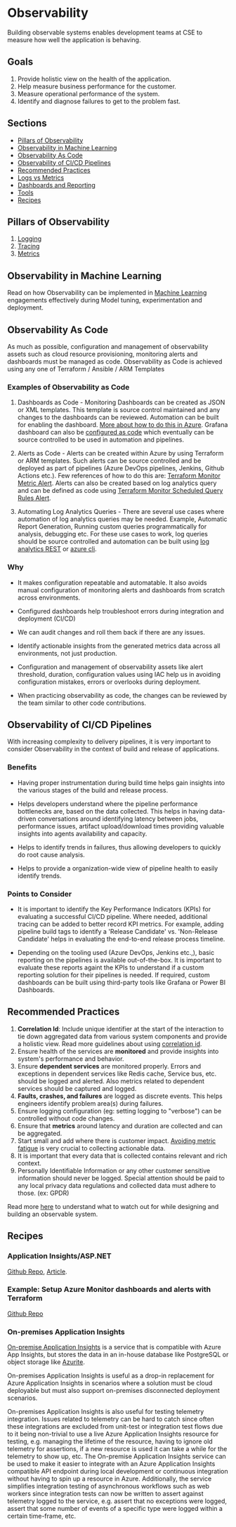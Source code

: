 # Observability

Building observable systems enables development teams at CSE to measure how well the application is behaving.

## Goals

1. Provide holistic view on the health of the application.
2. Help measure business performance for the customer.
3. Measure operational performance of the system.
4. Identify and diagnose failures to get to the problem fast.

## Sections

- [Pillars of Observability](#pillars-of-observability)
- [Observability in Machine Learning](#ml-observability.md)
- [Observability As Code](#observability-as-code)
- [Observability of CI/CD Pipelines](#Observability-of-CI/CD-pipelines)
- [Recommended Practices](#recommended-practices)
- [Logs vs Metrics](log-vs-metric.md)
- [Dashboards and Reporting](pillars/dashboard.md)
- [Tools](tools/readme.md)
- [Recipes](#recipes)

## Pillars of Observability

1. [Logging](pillars/logging.md)
2. [Tracing](pillars/tracing.md)
3. [Metrics](pillars/metrics.md)

## Observability in Machine Learning

Read on how Observability can be implemented in [Machine Learning](ml-observability.md) engagements effectively during Model tuning, experimentation and deployment.

## Observability As Code

As much as possible, configuration and management of observability assets such as cloud resource provisioning, monitoring alerts and dashboards must be managed as code. Observability as Code is achieved using any one of Terraform / Ansible / ARM Templates

### Examples of Observability as Code

1. Dashboards as Code - Monitoring Dashboards can be created as JSON or XML templates. This template is source control maintained and any changes to the dashboards can be reviewed. Automation can be built for enabling the dashboard. [More about how to do this in Azure](https://docs.microsoft.com/en-us/azure/azure-portal/azure-portal-dashboards-create-programmatically). Grafana dashboard can also be [configured as code](https://grafana.com/blog/2020/02/26/how-to-configure-grafana-as-code/) which eventually can be source controlled to be used in automation and pipelines.

2. Alerts as Code - Alerts can be created within Azure by using Terraform or ARM templates. Such alerts can be source controlled and be deployed as part of pipelines (Azure DevOps pipelines, Jenkins, Github Actions etc.). Few references of how to do this are: [Terraform Monitor Metric Alert](https://registry.terraform.io/providers/hashicorp/azurerm/latest/docs/resources/monitor_metric_alert). Alerts can also be created based on log analytics query and can be defined as code using [Terraform Monitor Scheduled Query Rules Alert](https://registry.terraform.io/providers/hashicorp/azurerm/latest/docs/resources/monitor_scheduled_query_rules_alert#example-usage).

3. Automating Log Analytics Queries - There are several use cases where automation of log analytics queries may be needed. Example, Automatic Report Generation, Running custom queries programmatically for analysis, debugging etc. For these use cases to work, log queries should be source controlled and automation can be built using [log analytics REST](https://dev.loganalytics.io/documentation/Using-the-API) or [azure cli](https://docs.microsoft.com/en-us/cli/azure/ext/log-analytics/monitor/log-analytics?view=azure-cli-latest).

### Why

- It makes configuration repeatable and automatable. It also avoids manual configuration of monitoring alerts and dashboards from scratch across environments.

- Configured dashboards help troubleshoot errors during integration and deployment (CI/CD)

- We can audit changes and roll them back if there are any issues.

- Identify actionable insights from the generated metrics data across all environments, not just production.

- Configuration and management of observability assets like alert threshold, duration, configuration
values using IAC help us in avoiding configuration mistakes, errors or overlooks during deployment.

- When practicing observability as code, the changes can be reviewed by the team similar to other code
contributions.

## Observability of CI/CD Pipelines

With increasing complexity to delivery pipelines, it is very important
to consider Observability in the context of build and release of
applications.

### Benefits

- Having proper instrumentation during build time helps gain insights into the various stages of the build and release process.

- Helps developers understand where the pipeline performance bottlenecks are, based on the data collected. This
helps in having data-driven conversations around identifying latency between jobs, performance issues,
artifact upload/download times providing valuable insights into agents availability and capacity.

- Helps to identify trends in failures, thus allowing developers to quickly do root cause analysis.

- Helps to provide a organization-wide view of pipeline health to easily identify trends.

### Points to Consider

- It is important to identify the Key Performance Indicators (KPIs) for evaluating a successful CI/CD pipeline. Where needed, additional tracing can be added to better record KPI metrics. For example, adding pipeline build tags to identify a 'Release Candidate' vs. 'Non-Release Candidate' helps in evaluating the end-to-end release process timeline.

- Depending on the tooling used (Azure DevOps, Jenkins etc.,), basic reporting on the pipelines is
available out-of-the-box. It is important to evaluate these reports againt the KPIs to understand if
a custom reporting solution for their pipelines is needed. If required, custom dashboards can be built using
third-party tools like Grafana or Power BI Dashboards.

## Recommended Practices

1. **Correlation Id**: Include unique identifier at the start of the interaction to tie down aggregated data from various system components and provide a holistic view. Read more guidelines about using [correlation id](correlation-id.md).
2. Ensure health of the services are **monitored** and provide insights into system's performance and behavior.
3. Ensure **dependent services** are monitored properly. Errors and exceptions in dependent services like Redis cache, Service bus, etc. should be logged and alerted. Also metrics related to dependent services should be captured and logged.
4. **Faults, crashes, and failures** are logged as discrete events. This helps engineers identify problem area(s) during failures.
5. Ensure logging configuration (eg: setting logging to "verbose") can be controlled without code changes.
6. Ensure that **metrics** around latency and duration are collected and can be aggregated.
7. Start small and add where there is customer impact. [Avoiding metric fatigue](pitfalls.md#metric-fatigue) is very crucial to collecting actionable data.
8. It is important that every data that is collected contains relevant and rich context.
9. Personally Identifiable Information or any other customer sensitive information should never be logged. Special attention should be paid to any local privacy data regulations and collected data must adhere to those. (ex: GPDR)

Read more [here](pitfalls.md) to understand what to watch out for while designing and building an observable system.

## Recipes

### Application Insights/ASP.NET

[Github Repo](https://github.com/Azure-Samples/application-insights-aspnet-sample-opentelemetry), [Article](https://devblogs.microsoft.com/aspnet/observability-asp-net-core-apps/).

### Example: Setup Azure Monitor dashboards and alerts with Terraform

[Github Repo](https://github.com/buzzfrog/azure-alert-dashboard-terraform)

### On-premises Application Insights

[On-premise Application Insights](https://github.com/c-w/appinsights-on-premises) is a service that is compatible with Azure App Insights, but stores the data in an in-house database like PostgreSQL or object storage like [Azurite](https://github.com/Azure/Azurite).

On-premises Application Insights is useful as a drop-in replacement for Azure Application Insights in scenarios where a solution must be cloud deployable but must also support on-premises disconnected deployment scenarios.

On-premises Application Insights is also useful for testing telemetry integration. Issues related to telemetry can be hard to catch since often these integrations are excluded from unit-test or integration test flows due to it being non-trivial to use a live Azure Application Insights resource for testing, e.g. managing the lifetime of the resource, having to ignore old telemetry for assertions, if a new resource is used it can take a while for the telemetry to show up, etc. The On-premise Application Insights service can be used to make it easier to integrate with an Azure Application Insights compatible API endpoint during local development or continuous integration without having to spin up a resource in Azure. Additionally, the service simplifies integration testing of asynchronous workflows such as web workers since integration tests can now be written to assert against telemetry logged to the service, e.g. assert that no exceptions were logged, assert that some number of events of a specific type were logged within a certain time-frame, etc.
